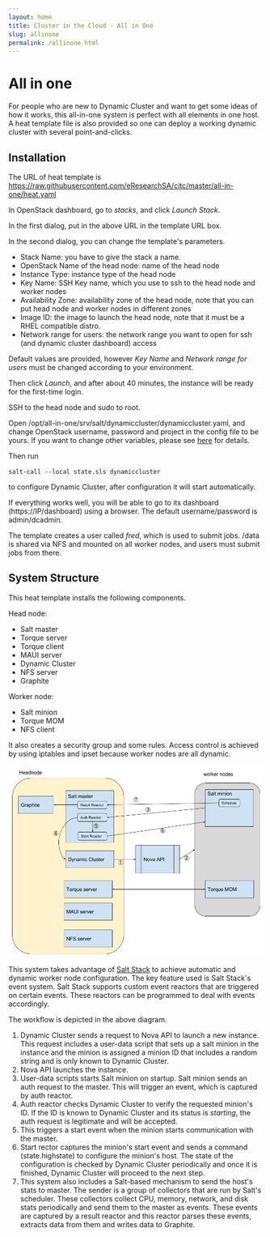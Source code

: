 ```yaml
---
layout: home
title: Cluster in the Cloud - All in One
slug: allinone
permalink: /allinone.html
---
```

# All in one

For people who are new to Dynamic Cluster and want to get some ideas of how it works, this all-in-one system is perfect with all elements in one host. A heat template file is also provided so one can deploy a working dynamic cluster with several point-and-clicks.

## Installation

The URL of heat template is https://raw.githubusercontent.com/eResearchSA/citc/master/all-in-one/heat.yaml

In OpenStack dashboard, go to *stacks*, and click *Launch Stack*.

In the first dialog, put in the above URL in the template URL box.

In the second dialog, you can change the template's parameters.

* Stack Name: you have to give the stack a name.
* OpenStack Name of the head node: name of the head node
* Instance Type: instance type of the head node
* Key Name: SSH Key name, which you use to ssh to the head node and worker nodes
* Availability Zone: availability zone of the head node, note that you can put head node and worker nodes in different zones
* Image ID: the image to launch the head node, note that it must be a RHEL compatible distro.
* Network range for users: the network range you want to open for ssh (and dynamic cluster dashboard) access

Default values are provided, however *Key Name* and *Network range for users* must be changed according to your environment.

Then click *Launch*, and after about 40 minutes, the instance will be ready for the first-time login.

SSH to the head node and sudo to root.

Open /opt/all-in-one/srv/salt/dynamiccluster/dynamiccluster.yaml, and change OpenStack username, password and project in the config file to be yours. If you want to change other variables, please see [here](http://eresearchsa.github.io/dynamiccluster/deploy.html#configuration) for details.

Then run

	salt-call --local state.sls dynamiccluster
	
to configure Dynamic Cluster, after configuration it will start automatically.

If everything works well, you will be able to go to its dashboard (https://IP/dashboard) using a browser. The default username/password is admin/dcadmin.

The template creates a user called *fred*, which is used to submit jobs. /data is shared via NFS and mounted on all worker nodes, and users must submit jobs from there.

## System Structure

This heat template installs the following components.

Head node:

* Salt master
* Torque server
* Torque client
* MAUI server
* Dynamic Cluster
* NFS server
* Graphite

Worker node:

* Salt minion
* Torque MOM
* NFS client

It also creates a security group and some rules. Access control is achieved by using iptables and ipset because worker nodes are all dynamic.

<img src="./images/all-in-one-components.png" alt="All-in-one components"  />

This system takes advantage of [Salt Stack](http://saltstack.com/community/) to achieve automatic and dynamic worker node configuration. The key feature used is Salt Stack's event system. Salt Stack supports custom event reactors that are triggered on certain events. These reactors can be programmed to deal with events accordingly.

The workflow is depicted in the above diagram.

1. Dynamic Cluster sends a request to Nova API to launch a new instance. This request includes a user-data script that sets up a salt minion in the instance and the minion is assigned a minion ID that includes a random string and is only known to Dynamic Cluster.
2. Nova API launches the instance.
3. User-data scripts starts Salt minion on startup. Salt minion sends an auth request to the master. This will trigger an event, which is captured by auth reactor.
4. Auth reactor checks Dynamic Cluster to verify the requested minion's ID. If the ID is known to Dynamic Cluster and its status is _starting_, the auth request is legitimate and will be accepted. 
5. This triggers a start event when the minion starts communication with the master.
6. Start rector captures the minion's start event and sends a command (state.highstate) to configure the minion's host. The state of the configuration is checked by Dynamic Cluster periodically and once it is finished, Dynamic Cluster will proceed to the next step.
7. This system also includes a Salt-based mechanism to send the host's stats to master. The sender is a group of collectors that are run by Salt's scheduler. These collectors collect CPU, memory, network, and disk stats periodically and send them to the master as events. These events are captured by a result reactor and this reactor parses these events, extracts data from them and writes data to Graphite.

